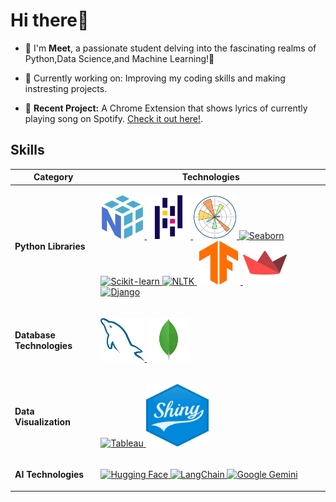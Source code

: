 # **Hi there**👋
- 🌟 I'm **Meet**, a passionate student delving into the fascinating realms of Python,Data Science,and Machine Learning!🚀

- 🔭 Currently working on: Improving my coding skills and making instresting projects.

- 📑 **Recent Project:** A Chrome Extension that shows lyrics of currently playing song on Spotify. [Check it out here!](https://github.com/MeetShah9/Spotify-chrome-extension).

## Skills

| Category              | Technologies                                                                                                                                                                                                                   |
|-----------------------|-------------------------------------------------------------------------------------------------------------------------------------------------------------------------------------------------------------------------------------------|
| **Python Libraries** | <p align="left"> <a href="https://numpy.org/" target="_blank" rel="noreferrer"> <img src="https://raw.githubusercontent.com/devicons/devicon/master/icons/numpy/numpy-original.svg" alt="NumPy" width="70" height="70"/> </a> <a href="https://pandas.pydata.org/" target="_blank" rel="noreferrer"> <img src="https://raw.githubusercontent.com/devicons/devicon/master/icons/pandas/pandas-original.svg" alt="Pandas" width="70" height="70"/> </a> <a href="https://matplotlib.org/" target="_blank" rel="noreferrer"> <img src="https://raw.githubusercontent.com/devicons/devicon/master/icons/matplotlib/matplotlib-original.svg" alt="Matplotlib" width="70" height="70"/> </a> <a href="https://seaborn.pydata.org/" target="_blank" rel="noreferrer"> <img src="https://github.com/user-attachments/assets/eb9dbc3b-03ac-4af5-8ba4-4c2613ef3046" alt="Seaborn" width="70" height="70"/> </a> <a href="https://dev.scikit-learn.org/" target="_blank" rel="noreferrer"> <img src="https://github.com/user-attachments/assets/6bc9b99c-3d7e-406f-b4cb-c4e06ca079bc" alt="Scikit-learn" width="70" height="70"/> </a> <a href="https://www.nltk.org/" target="_blank" rel="noreferrer"> <img src="https://github.com/user-attachments/assets/da0c232b-6911-45c8-83ba-6983783854b6" alt="NLTK" width="70" height="70"/> </a> <a href="https://www.tensorflow.org/" target="_blank" rel="noreferrer"> <img src="https://raw.githubusercontent.com/devicons/devicon/master/icons/tensorflow/tensorflow-original.svg" alt="TensorFlow" width="70" height="70"/> </a> <a href="https://streamlit.io/" target="_blank" rel="noreferrer"> <img src="https://raw.githubusercontent.com/devicons/devicon/master/icons/streamlit/streamlit-original.svg" alt="Streamlit" width="70" height="70"/> </a> <a href="https://www.djangoproject.com/" target="_blank" rel="noreferrer"> <img src="https://github.com/user-attachments/assets/2e2b299a-7f96-4dfb-ae0a-78413c7ba68d" alt="Django" width="70" height="70"/> </a> </p> |
| **Database Technologies** | <p align="left"> <a href="https://dev.mysql.com/" target="_blank" rel="noreferrer"> <img src="https://raw.githubusercontent.com/devicons/devicon/master/icons/mysql/mysql-original.svg" alt="MySQL" width="70" height="70"/> </a> <a href="https://www.mongodb.com/" target="_blank" rel="noreferrer"> <img src="https://raw.githubusercontent.com/devicons/devicon/master/icons/mongodb/mongodb-original.svg" alt="MongoDB" width="70" height="70"/> </a> </p> |
| **Data Visualization** | <p align="left"> <a href="https://www.tableau.com/" target="_blank" rel="noreferrer"> <img src="https://github.com/user-attachments/assets/6435373c-e9fc-4621-be71-98067796620b" alt="Tableau" width="110" height="70"/> </a> <a href="https://shiny.rstudio.com/" target="_blank" rel="noreferrer"> <img src="https://raw.githubusercontent.com/rstudio/hex-stickers/master/PNG/shiny.png" alt="Shiny" width="100" height="100"/> </a> </p> |
| **AI Technologies**  | <p align="left"> <a href="https://huggingface.co/" target="_blank" rel="noreferrer"> <img src="https://huggingface.co/front/assets/huggingface_logo-noborder.svg" alt="Hugging Face" width="70" height="70"/> </a> <a href="https://www.langchain.com" target="_blank" rel="noreferrer"> <img src="https://github.com/MeetShah9/MeetShah9/assets/148629466/df889bc2-9e61-4a93-bd80-45b5950fbfef" alt="LangChain" width="130"/> </a> <a href="https://gemini.google.com/app" target="_blank" rel="noreferrer"> <img src="https://github.com/MeetShah9/MeetShah9/assets/148629466/46f07a2e-3e29-4f65-b9fa-ce5cd53d05c9" alt="Google Gemini" width="130"/> </a> </p> |



